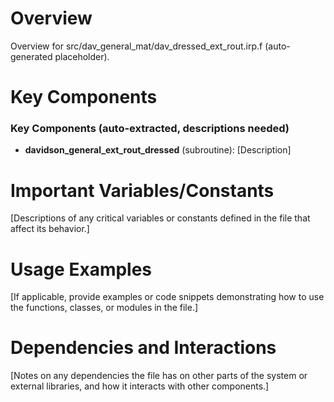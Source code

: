 # Overview

Overview for src/dav_general_mat/dav_dressed_ext_rout.irp.f (auto-generated placeholder).

# Key Components

### Key Components (auto-extracted, descriptions needed)
- **davidson_general_ext_rout_dressed** (subroutine): [Description]

# Important Variables/Constants

[Descriptions of any critical variables or constants defined in the file that affect its behavior.]

# Usage Examples

[If applicable, provide examples or code snippets demonstrating how to use the functions, classes, or modules in the file.]

# Dependencies and Interactions

[Notes on any dependencies the file has on other parts of the system or external libraries, and how it interacts with other components.]
